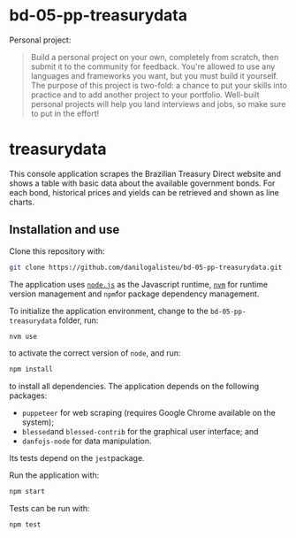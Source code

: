 # bd-05-pp-treasurydata

Personal project:
> Build a personal project on your own, completely from scratch, then submit it to the community for feedback. You're allowed to use any languages and frameworks you want, but you must build it yourself. The purpose of this project is two-fold: a chance to put your skills into practice and to add another project to your portfolio. Well-built personal projects will help you land interviews and jobs, so make sure to put in the effort!

# treasurydata

This console application scrapes the Brazilian Treasury Direct website and shows a table with basic data about the available government bonds.
For each bond, historical prices and yields can be retrieved and shown as line charts.

## Installation and use

Clone this repository with:

```bash
git clone https://github.com/danilogalisteu/bd-05-pp-treasurydata.git
```

The application uses [`node.js`](https://nodejs.org/en/) as the Javascript runtime, [`nvm`](https://github.com/nvm-sh/nvm) for runtime version management and `npm`for package dependency management.

To initialize the application environment, change to the `bd-05-pp-treasurydata` folder, run:
```bash
nvm use
```
to activate the correct version of `node`, and run:
```bash
npm install
```
to install all dependencies. The application depends on the following packages:
* `puppeteer` for web scraping (requires Google Chrome available on the system);
* `blessed`and `blessed-contrib` for the graphical user interface; and
* `danfojs-node` for data manipulation.

Its tests depend on the `jest`package.

Run the application with:
```bash
npm start
```

Tests can be run with:
```bash
npm test
```
